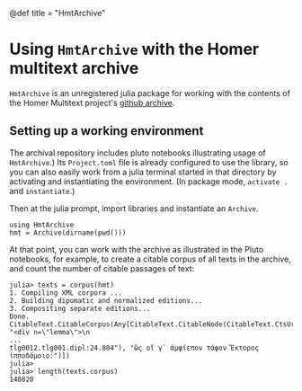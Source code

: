 
@def title = "HmtArchive"

# Using `HmtArchive` with the Homer multitext archive

`HmtArchive` is an unregistered julia package for working with the contents of the Homer Multitext project's [github archive](https://github.com/homermultitext/hmt-archive/).


## Setting up a working environment

The archival repository includes pluto notebooks illustrating usage of `HmtArchive`.) Its `Project.toml` file is already configured to use the library, so you can also easily work from a julia terminal started in that directory by activating and instantiating the environment. (In package mode, `activate .` and `instantiate`.)

Then at the julia prompt, import libraries and instantiate an `Archive`.

```
using HmtArchive
hmt = Archive(dirname(pwd()))
```


At that point, you can work with the archive as illustrated in the Pluto notebooks, for example, to create a citable corpus of all texts in the archive, and count the number of citable passages of text:

```
julia> texts = corpus(hmt)
1. Compiling XML corpora ...
2. Building dipomatic and normalized editions...
3. Compositing separate editions...
Done.
CitableText.CitableCorpus(Any[CitableText.CitableNode(CitableText.CtsUrn("urn:cts:greekLit:tlg5026.msAim.hmt:24.A1.lemma"), "<div n=\"lemma\">\n                            
...
tlg0012.tlg001.dipl:24.804"), "ὣς οἵ γ᾽ ἀμφίεπον τάφον Ἕκτορος ἱπποδάμοιο:")])
julia> 
julia> length(texts.corpus)
140820
```